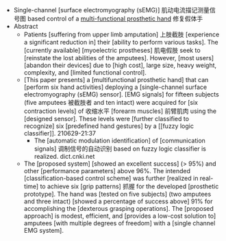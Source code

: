 - Single-channel [surface electromyography (sEMG)] 肌动电流描记测量信号图 based control of a [multi-functional prosthetic hand](https://www.tandfonline.com/doi/pdf/10.1080/10739149.2021.1880933) 修复假体手
- Abstract
    - Patients [suffering from upper limb amputation] 上肢截肢 [experience a significant reduction in] their [ability to perform various tasks]. The [currently available] [myoelectric prostheses] 肌电假肢 seek to [reinstate the lost abilities of the amputees]. However, [most users] [abandon their devices] due to [high cost], large size, heavy weight, complexity, and [limited functional control]. 
    - [This paper presents] a [multifunctional prosthetic hand] that can [perform six hand activities] deploying a [single-channel surface electromyography (sEMG) sensor]. [EMG signals] for fifteen subjects (five amputees 被截肢者 and ten intact) were acquired for [six contraction levels] of 收缩水平 [forearm muscles] 前臂肌肉 using the [designed sensor]. These levels were [further classified to recognize] six [predefined hand gestures] by a [[fuzzy logic classifier]]. 
210629-21:37
        - The [automatic modulation identification] of [communication signals] 调制信号的自动识别 based on fuzzy logic classifier is realized. dict.cnki.net
    - The [proposed system] [showed an excellent success] (> 95%) and other [performance parameters] above 96%. The intended [classification-based control scheme] was further [realized in real-time] to achieve six [grip patterns] 抓握 for the developed [prosthetic prototype]. The hand was [tested on five subjects] (two amputees and three intact) [showed a percentage of success above] 91% for accomplishing the [dexterous grasping operations]. The [proposed approach] is modest, efficient, and [provides a low-cost solution to] amputees [with multiple degrees of freedom] with a [single channel EMG system].
